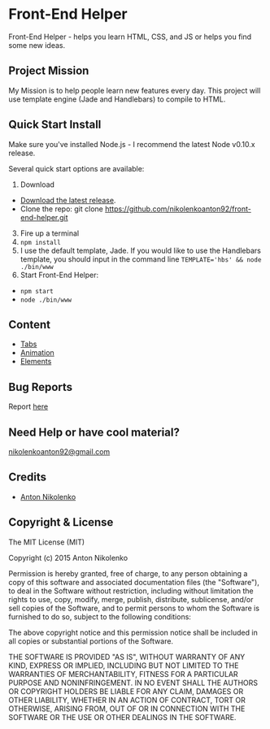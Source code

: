 # Front-End Helper
Front-End Helper - helps you learn HTML, CSS, and JS or helps you find some new ideas.

## Project Mission
My Mission is to help people learn new features every day. This project will use template engine (Jade and Handlebars) to compile to HTML.

## Quick Start Install
Make sure you've installed Node.js - I recommend the latest Node v0.10.x release.

Several quick start options are available:


1. Download
  + [Download the latest release](https://github.com/nikolenkoanton92/front-end-helper/archive/master.zip).
  + Clone the repo: git clone https://github.com/nikolenkoanton92/front-end-helper.git
3. Fire up a terminal
4. `npm install`
5. I use the default template, Jade. If you would like to use the Handlebars template, you should input in the command line `TEMPLATE='hbs' && node ./bin/www`
6. Start Front-End Helper:
  + `npm start`
  + `node ./bin/www`

## Content

+ [Tabs](https://github.com/nikolenkoanton92/front-end-helper/tree/master/views/tabs)
+ [Animation](https://github.com/nikolenkoanton92/front-end-helper/tree/master/views/animation)
+ [Elements](https://github.com/nikolenkoanton92/front-end-helper/tree/master/views/elements)


## Bug Reports
Report [here](https://github.com/nikolenkoanton92/front-end-helper/issues)

## Need Help or have cool material?
[nikolenkoanton92@gmail.com](mailto:nikolenkoanton92@gmail.com)

## Credits
* [Anton Nikolenko](https://github.com/nikolenkoanton92)

## Copyright & License
The MIT License (MIT)

Copyright (c) 2015 Anton Nikolenko

Permission is hereby granted, free of charge, to any person obtaining a copy
of this software and associated documentation files (the "Software"), to deal
in the Software without restriction, including without limitation the rights
to use, copy, modify, merge, publish, distribute, sublicense, and/or sell
copies of the Software, and to permit persons to whom the Software is
furnished to do so, subject to the following conditions:

The above copyright notice and this permission notice shall be included in all
copies or substantial portions of the Software.

THE SOFTWARE IS PROVIDED "AS IS", WITHOUT WARRANTY OF ANY KIND, EXPRESS OR
IMPLIED, INCLUDING BUT NOT LIMITED TO THE WARRANTIES OF MERCHANTABILITY,
FITNESS FOR A PARTICULAR PURPOSE AND NONINFRINGEMENT. IN NO EVENT SHALL THE
AUTHORS OR COPYRIGHT HOLDERS BE LIABLE FOR ANY CLAIM, DAMAGES OR OTHER
LIABILITY, WHETHER IN AN ACTION OF CONTRACT, TORT OR OTHERWISE, ARISING FROM,
OUT OF OR IN CONNECTION WITH THE SOFTWARE OR THE USE OR OTHER DEALINGS IN THE
SOFTWARE.
